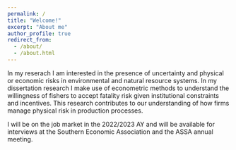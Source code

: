 ```yaml
---
permalink: /
title: "Welcome!"
excerpt: "About me"
author_profile: true
redirect_from: 
  - /about/
  - /about.html
---
```


In my reserach I am interested in the presence of uncertainty and physical or economic risks in environmental and natural resource systems. In my dissertation research I make use of econometric methods to understand the willingness of fishers to accept fatality risk given institutional constraints and incentives. This research contributes to our understanding of how firms manage physical risk in production processes. 

I will be on the job market in the 2022/2023 AY and will be available for interviews at the Southern Economic Association and the ASSA annual meeting. 

